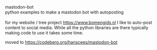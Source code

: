 mastodon-bot <br/>
python examples to make a mastodon bot with autoposting
<br/><br/>
for my website / tree project https://www.bomengids.nl I like to auto-post content to social media.
While all the python libraries are there typically making code to use it takes some time.
<br/>

moved to https://codeberg.org/hanscees/mastodon-bot
